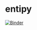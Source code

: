 # entipy

[![Binder](https://mybinder.org/badge_logo.svg)](https://mybinder.org/v2/gh/doctorjsci/entipy/master)
